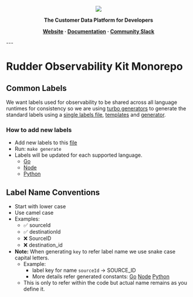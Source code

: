 <p align="center">
  <a href="https://rudderstack.com/">
    <img src="https://user-images.githubusercontent.com/59817155/121357083-1c571300-c94f-11eb-8cc7-ce6df13855c9.png">
  </a>
</p>

<p align="center"><b>The Customer Data Platform for Developers</b></p>

<p align="center">
  <b>
    <a href="https://rudderstack.com">Website</a>
    ·
    <a href="">Documentation</a>
    ·
    <a href="https://rudderstack.com/join-rudderstack-slack-community">Community Slack</a>
  </b>
</p>
---

# Rudder Observability Kit Monorepo
## Common Labels
We want labels used for observability to be shared across all language runtimes for consistency so we are using [turbo generators]((https://turbo.build/repo/docs/core-concepts/monorepos/code-generation#writing-generators)) to generate the standard labels using a [single labels file](./turbo/generators/labels.json), [templates](./turbo/generators/templates/) and [generator](./turbo/generators/config.ts).
### How to add new labels
* Add new labels to this [file](./turbo/generators/labels.json)
* Run: `make generate`
* Labels will be updated for each supported language.
  * [Go](./go/labels/common.go)
  * [Node](./node/src/labels/common.ts)
  * [Python](./python/labels/common.py)

## Label Name Conventions
* Start with lower case
* Use camel case
* Examples: 
  * :white_check_mark: sourceId
  * :white_check_mark: destinationId
  * :x: SourceID
  * :x: destination_id
* **Note:** When generating  `key` to refer label name we use snake case capital letters.
  * Example: 
    * label key for name `sourceId` -> SOURCE_ID
    * More details refer generated constants: [Go](./go/labels/common.go) [Node](./node/src/labels/common.ts) [Python](./python/labels/common.py)
  * This is only to refer within the code but actual name remains as you define it.
   

  